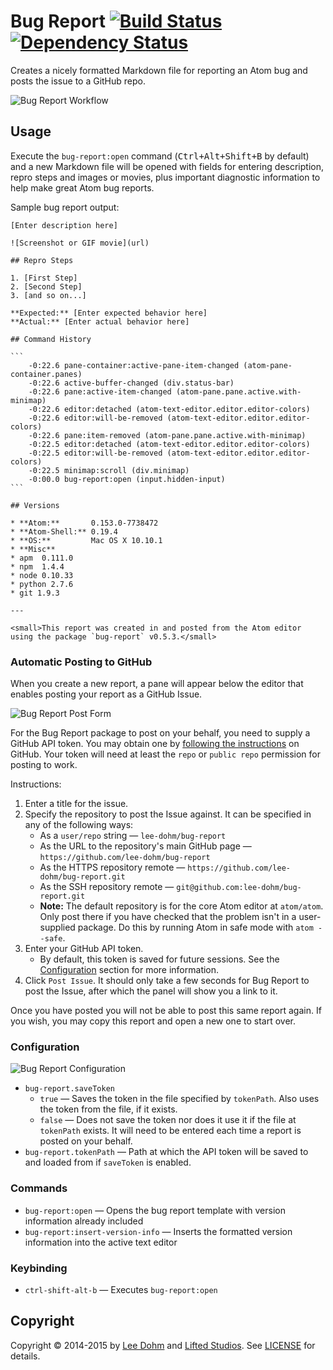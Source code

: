 # Bug Report [![Build Status](https://travis-ci.org/lee-dohm/bug-report.svg?branch=master)](https://travis-ci.org/lee-dohm/bug-report) [![Dependency Status](https://david-dm.org/lee-dohm/bug-report.svg)](https://david-dm.org/lee-dohm/bug-report)

Creates a nicely formatted Markdown file for reporting an Atom bug and posts the issue to a GitHub repo.

![Bug Report Workflow](https://raw.githubusercontent.com/lee-dohm/bug-report/master/images/workflow.gif)

## Usage

Execute the `bug-report:open` command (<kbd>Ctrl+Alt+Shift+B</kbd> by default) and a new Markdown file will be opened with fields for entering description, repro steps and images or movies, plus important diagnostic information to help make great Atom bug reports.

Sample bug report output:

    [Enter description here]

    ![Screenshot or GIF movie](url)

    ## Repro Steps

    1. [First Step]
    2. [Second Step]
    3. [and so on...]

    **Expected:** [Enter expected behavior here]
    **Actual:** [Enter actual behavior here]

    ## Command History

    ```
        -0:22.6 pane-container:active-pane-item-changed (atom-pane-container.panes)
        -0:22.6 active-buffer-changed (div.status-bar)
        -0:22.6 pane:active-item-changed (atom-pane.pane.active.with-minimap)
        -0:22.6 editor:detached (atom-text-editor.editor.editor-colors)
        -0:22.6 editor:will-be-removed (atom-text-editor.editor.editor-colors)
        -0:22.6 pane:item-removed (atom-pane.pane.active.with-minimap)
        -0:22.5 editor:detached (atom-text-editor.editor.editor-colors)
        -0:22.5 editor:will-be-removed (atom-text-editor.editor.editor-colors)
        -0:22.5 minimap:scroll (div.minimap)
        -0:00.0 bug-report:open (input.hidden-input)
    ```

    ## Versions

    * **Atom:**       0.153.0-7738472
    * **Atom-Shell:** 0.19.4
    * **OS:**         Mac OS X 10.10.1
    * **Misc**
    * apm  0.111.0
    * npm  1.4.4
    * node 0.10.33
    * python 2.7.6
    * git 1.9.3

    ---

    <small>This report was created in and posted from the Atom editor using the package `bug-report` v0.5.3.</small>

### Automatic Posting to GitHub

When you create a new report, a pane will appear below the editor that enables posting your report as a GitHub Issue.

![Bug Report Post Form](https://raw.githubusercontent.com/lee-dohm/bug-report/master/images/form.gif)

For the Bug Report package to post on your behalf, you need to supply a GitHub API token. You may obtain one by [following the instructions](https://help.github.com/articles/creating-an-access-token-for-command-line-use/) on GitHub. Your token will need at least the `repo` or `public repo` permission for posting to work.

Instructions:

1. Enter a title for the issue.
1. Specify the repository to post the Issue against. It can be specified in any of the following ways:
    * As a `user/repo` string &mdash; `lee-dohm/bug-report`
    * As the URL to the repository's main GitHub page &mdash; `https://github.com/lee-dohm/bug-report`
    * As the HTTPS repository remote &mdash; `https://github.com/lee-dohm/bug-report.git`
    * As the SSH repository remote &mdash; `git@github.com:lee-dohm/bug-report.git`
    * **Note:** The default repository is for the core Atom editor at `atom/atom`. Only post there if you have checked that the problem isn't in a user-supplied package. Do this by running Atom in safe mode with `atom --safe`.
1. Enter your GitHub API token.
    * By default, this token is saved for future sessions. See the [Configuration](#configuration) section for more information.
1. Click `Post Issue`. It should only take a few seconds for Bug Report to post the Issue, after which the panel will show you a link to it.

Once you have posted you will not be able to post this same report again. If you wish, you may copy this report and open a new one to start over.

### Configuration

![Bug Report Configuration](https://raw.githubusercontent.com/lee-dohm/bug-report/master/images/configuration.png)

* `bug-report.saveToken`
    * `true` &mdash; Saves the token in the file specified by `tokenPath`. Also uses the token from the file, if it exists.
    * `false` &mdash; Does not save the token nor does it use it if the file at `tokenPath` exists. It will need to be entered each time a report is posted on your behalf.
* `bug-report.tokenPath` &mdash; Path at which the API token will be saved to and loaded from if `saveToken` is enabled.

### Commands

* `bug-report:open` &mdash; Opens the bug report template with version information already included
* `bug-report:insert-version-info` &mdash; Inserts the formatted version information into the active text editor

### Keybinding

* `ctrl-shift-alt-b` &mdash; Executes `bug-report:open`

## Copyright

Copyright &copy; 2014-2015 by [Lee Dohm](http://www.lee-dohm.com) and [Lifted Studios](http://www.liftedstudios.com). See [LICENSE](https://github.com/lee-dohm/bug-report/blob/master/LICENSE.md) for details.
